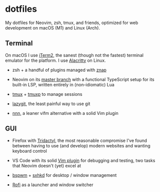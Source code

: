# dotfiles

My dotfiles for Neovim, zsh, tmux, and friends, optimized for web development on
macOS (M1) and Linux (Arch).

## Terminal

On macOS I use [iTerm2](https://github.com/gnachman/iTerm2), the sanest (though
not the fastest) terminal emulator for the platform. I use
[Alacritty](https://github.com/alacritty/alacritty) on Linux.

- zsh + a handful of plugins managed with
  [znap](https://github.com/marlonrichert/zsh-snap)

- Neovim on its [master branch](https://github.com/neovim/neovim/commits/master)
  with a functional TypeScript setup for its built-in LSP, written entirely in
  (non-idiomatic) Lua

- [tmux](https://github.com/tmux/tmux) +
  [tmuxp](https://github.com/tmux-python/tmuxp) to manage sessions

- [lazygit](https://github.com/jesseduffield/lazygit), the least painful way to
  use git

- [nnn](https://github.com/jarun/nnn), a leaner vifm alternative with a
  solid Vim plugin

## GUI

- Firefox with [Tridactyl](https://github.com/tridactyl/tridactyl), the most
  reasonable compromise I've found between having to use (and develop) modern
  websites and wanting keyboard control

- VS Code with its solid [Vim plugin](https://github.com/VSCodeVim/Vim) for
  debugging and testing, two tasks that Neovim doesn't (yet) excel at

- [bspwm](https://github.com/baskerville/bspwm) +
  [sxhkd](https://github.com/baskerville/sxhkd) for desktop / window management

- [Rofi](https://github.com/davatorium/rofi) as a launcher and window switcher
